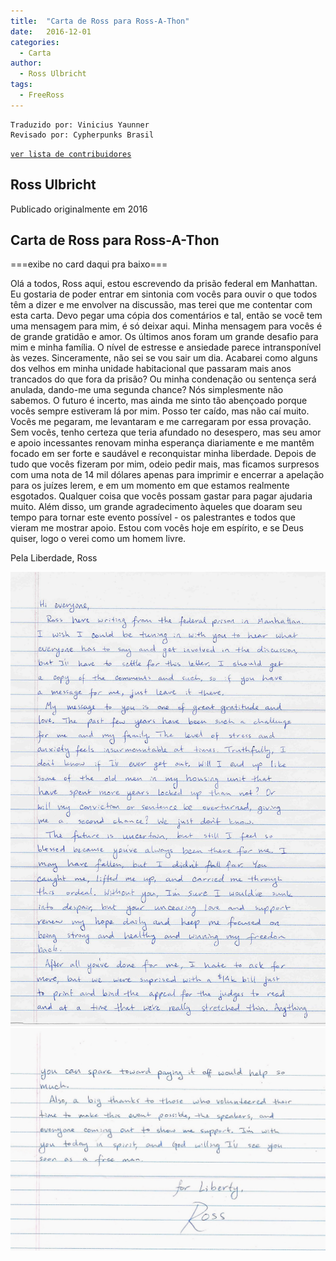 ```yaml
---
title:  "Carta de Ross para Ross-A-Thon"
date:   2016-12-01
categories: 
  - Carta
author:
  - Ross Ulbricht
tags:
  - FreeRoss
---
```


```
Traduzido por: Vinicius Yaunner
Revisado por: Cypherpunks Brasil
```
[```ver lista de contribuidores```](/about/#contribuidores)

## Ross Ulbricht
Publicado originalmente em 2016

## Carta de Ross para Ross-A-Thon

===exibe no card daqui pra baixo===

Olá a todos,
Ross aqui, estou escrevendo da prisão federal em Manhattan. Eu gostaria de poder entrar em sintonia com vocês para ouvir o que todos têm a dizer e me envolver na discussão, mas terei que me contentar com esta carta. Devo pegar uma cópia dos comentários e tal, então se você tem uma mensagem para mim, é só deixar aqui.
Minha mensagem para vocês é de grande gratidão e amor. Os últimos anos foram um grande desafio para mim e minha família. O nível de estresse e ansiedade parece intransponível às vezes. Sinceramente, não sei se vou sair um dia. Acabarei como alguns dos velhos em minha unidade habitacional que passaram mais anos trancados do que fora da prisão? Ou minha condenação ou sentença será anulada, dando-me uma segunda chance? Nós simplesmente não sabemos.
O futuro é incerto, mas ainda me sinto tão abençoado porque vocês sempre estiveram lá por mim. Posso ter caído, mas não caí muito. Vocês me pegaram, me levantaram e me carregaram por essa provação. Sem vocês, tenho certeza que teria afundado no desespero, mas seu amor e apoio incessantes renovam minha esperança diariamente e me mantêm focado em ser forte e saudável e reconquistar minha liberdade.
Depois de tudo que vocês fizeram por mim, odeio pedir mais, mas ficamos surpresos com uma nota de 14 mil dólares apenas para imprimir e encerrar a apelação para os juízes lerem, e em um momento em que estamos realmente esgotados. Qualquer coisa que vocês possam gastar para pagar ajudaria muito.
Além disso, um grande agradecimento àqueles que doaram seu tempo para tornar este evento possível - os palestrantes e todos que vieram me mostrar apoio. Estou com vocês hoje em espírito, e se Deus quiser, logo o verei como um homem livre.

Pela Liberdade,
Ross
<br />

![Parte 1](../stuff/Ross_a_thon_letter_2016_1.jpg)
<br />
![Parte 2](../stuff/Ross_a_thon_letter_2016_2.jpg)